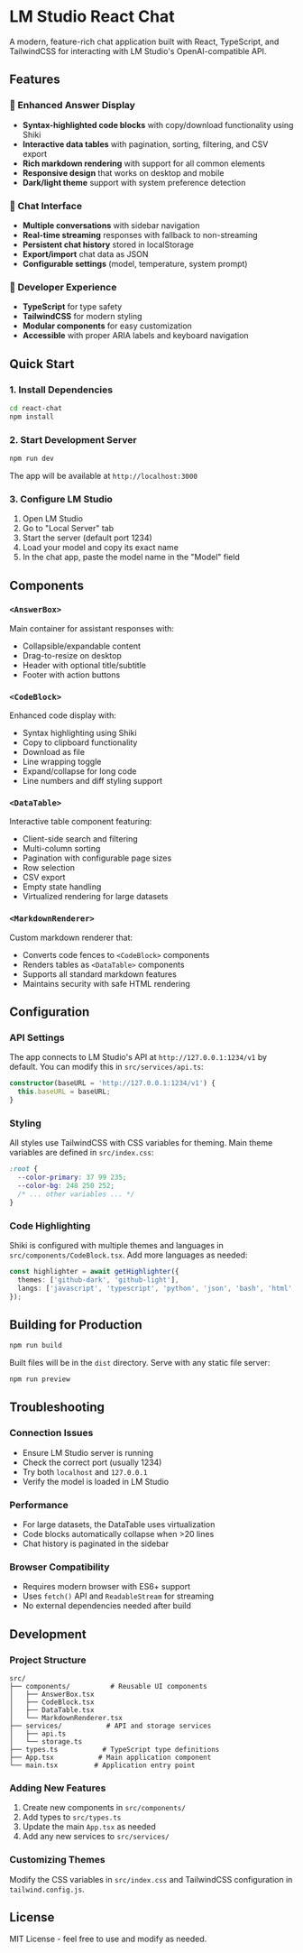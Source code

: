 # LM Studio React Chat

A modern, feature-rich chat application built with React, TypeScript, and TailwindCSS for interacting with LM Studio's OpenAI-compatible API.

## Features

### 🎨 Enhanced Answer Display
- **Syntax-highlighted code blocks** with copy/download functionality using Shiki
- **Interactive data tables** with pagination, sorting, filtering, and CSV export
- **Rich markdown rendering** with support for all common elements
- **Responsive design** that works on desktop and mobile
- **Dark/light theme** support with system preference detection

### 💬 Chat Interface
- **Multiple conversations** with sidebar navigation
- **Real-time streaming** responses with fallback to non-streaming
- **Persistent chat history** stored in localStorage
- **Export/import** chat data as JSON
- **Configurable settings** (model, temperature, system prompt)

### 🚀 Developer Experience
- **TypeScript** for type safety
- **TailwindCSS** for modern styling
- **Modular components** for easy customization
- **Accessible** with proper ARIA labels and keyboard navigation

## Quick Start

### 1. Install Dependencies
```bash
cd react-chat
npm install
```

### 2. Start Development Server
```bash
npm run dev
```
The app will be available at `http://localhost:3000`

### 3. Configure LM Studio
1. Open LM Studio
2. Go to "Local Server" tab
3. Start the server (default port 1234)
4. Load your model and copy its exact name
5. In the chat app, paste the model name in the "Model" field

## Components

### `<AnswerBox>`
Main container for assistant responses with:
- Collapsible/expandable content
- Drag-to-resize on desktop
- Header with optional title/subtitle
- Footer with action buttons

### `<CodeBlock>`
Enhanced code display with:
- Syntax highlighting using Shiki
- Copy to clipboard functionality
- Download as file
- Line wrapping toggle
- Expand/collapse for long code
- Line numbers and diff styling support

### `<DataTable>`
Interactive table component featuring:
- Client-side search and filtering
- Multi-column sorting
- Pagination with configurable page sizes
- Row selection
- CSV export
- Empty state handling
- Virtualized rendering for large datasets

### `<MarkdownRenderer>`
Custom markdown renderer that:
- Converts code fences to `<CodeBlock>` components
- Renders tables as `<DataTable>` components
- Supports all standard markdown features
- Maintains security with safe HTML rendering

## Configuration

### API Settings
The app connects to LM Studio's API at `http://127.0.0.1:1234/v1` by default. You can modify this in `src/services/api.ts`:

```typescript
constructor(baseURL = 'http://127.0.0.1:1234/v1') {
  this.baseURL = baseURL;
}
```

### Styling
All styles use TailwindCSS with CSS variables for theming. Main theme variables are defined in `src/index.css`:

```css
:root {
  --color-primary: 37 99 235;
  --color-bg: 248 250 252;
  /* ... other variables ... */
}
```

### Code Highlighting
Shiki is configured with multiple themes and languages in `src/components/CodeBlock.tsx`. Add more languages as needed:

```typescript
const highlighter = await getHighlighter({
  themes: ['github-dark', 'github-light'],
  langs: ['javascript', 'typescript', 'python', 'json', 'bash', 'html', 'css', 'sql', 'markdown'],
});
```

## Building for Production

```bash
npm run build
```

Built files will be in the `dist` directory. Serve with any static file server:

```bash
npm run preview
```

## Troubleshooting

### Connection Issues
- Ensure LM Studio server is running
- Check the correct port (usually 1234)
- Try both `localhost` and `127.0.0.1`
- Verify the model is loaded in LM Studio

### Performance
- For large datasets, the DataTable uses virtualization
- Code blocks automatically collapse when >20 lines
- Chat history is paginated in the sidebar

### Browser Compatibility
- Requires modern browser with ES6+ support
- Uses `fetch()` API and `ReadableStream` for streaming
- No external dependencies needed after build

## Development

### Project Structure
```
src/
├── components/          # Reusable UI components
│   ├── AnswerBox.tsx
│   ├── CodeBlock.tsx
│   ├── DataTable.tsx
│   └── MarkdownRenderer.tsx
├── services/           # API and storage services
│   ├── api.ts
│   └── storage.ts
├── types.ts           # TypeScript type definitions
├── App.tsx           # Main application component
└── main.tsx         # Application entry point
```

### Adding New Features
1. Create new components in `src/components/`
2. Add types to `src/types.ts`
3. Update the main `App.tsx` as needed
4. Add any new services to `src/services/`

### Customizing Themes
Modify the CSS variables in `src/index.css` and TailwindCSS configuration in `tailwind.config.js`.

## License

MIT License - feel free to use and modify as needed.
